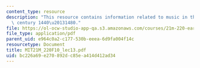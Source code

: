 ```yaml
---
content_type: resource
description: "This resource contains information related to music in the mid-fifteenth\
  \ century 1440\u20131480."
file: https://ol-ocw-studio-app-qa.s3.amazonaws.com/courses/21m-220-early-music-fall-2010/bc226a69e270892dc85ea414d412ad34_MIT21M_220F10_lec13.pdf
file_type: application/pdf
parent_uid: e964c0a2-c177-530b-eeea-6d9fa004f14c
resourcetype: Document
title: MIT21M_220F10_lec13.pdf
uid: bc226a69-e270-892d-c85e-a414d412ad34
---
```

